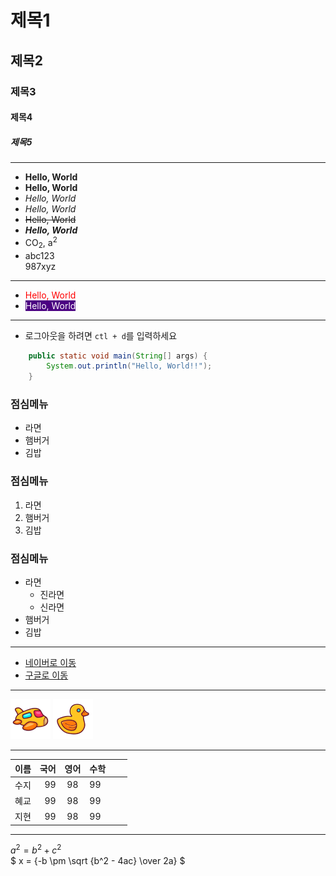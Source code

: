# 제목1
## 제목2
### 제목3
#### 제목4
##### 제목5

---
+ **Hello, World**
+ __Hello, World__
+ *Hello, World*
+ _Hello, World_
+ ~~Hello, World~~
+ ***Hello, World***
+ CO<sub>2</sub>, a<sup>2</sup>
+ abc123<br>987xyz
--- 
+ <span style="color: red">Hello, World</span>
+ <span style="color: white; background: indigo">Hello, World</span>
---
+ 로그아웃을 하려면 `ctl + d`를 입력하세요
```java
    public static void main(String[] args) {
        System.out.println("Hello, World!!");
    }

```
### 점심메뉴
+ 라면
+ 햄버거
+ 김밥

### 점심메뉴
1. 라면
2. 햄버거
3. 김밥

### 점심메뉴
+ 라면
  * 진라면
  * 신라면
+ 햄버거
+ 김밥
---

+ [네이버로 이동](http://naver.com)
+ [구글로 이동](http://google.com)

---
![포도아이콘](/views/static/img/plane.png)
![포도아이콘](/views/static/img/rubber-duck.png)

---
| 이름 | 국어 | 영어 | 수학 |   |   |
|----|---:|:---:|:---|---|---|
| 수지 | 99 | 98 | 99 |   |   |
| 혜교 | 99 | 98 | 99 |   |   |
| 지현 | 99 | 98 | 99 |   |   |

---
$a^2 = b^2 + c^2$ <br>
$ x = {-b \pm \sqrt {b^2 - 4ac} \over 2a} $

